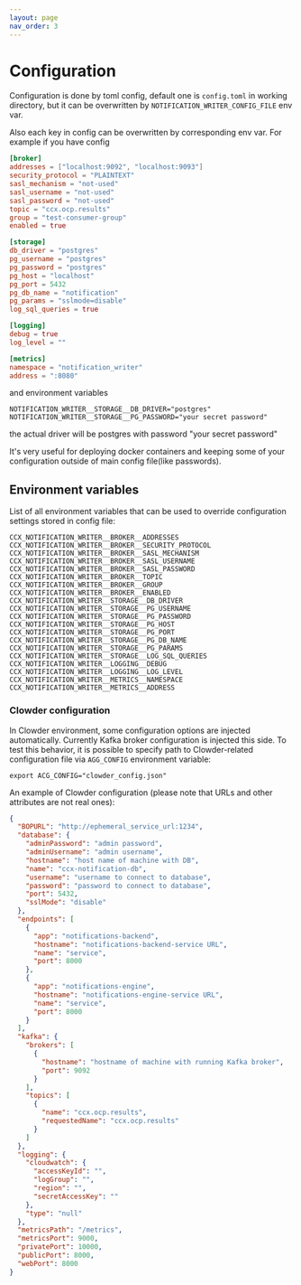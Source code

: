 ```yaml
---
layout: page
nav_order: 3
---
```


# Configuration

Configuration is done by toml config, default one is `config.toml` in working directory,
but it can be overwritten by `NOTIFICATION_WRITER_CONFIG_FILE` env var.

Also each key in config can be overwritten by corresponding env var. For example if you have config

```toml
[broker]
addresses = ["localhost:9092", "localhost:9093"]
security_protocol = "PLAINTEXT"
sasl_mechanism = "not-used"
sasl_username = "not-used"
sasl_password = "not-used"
topic = "ccx.ocp.results"
group = "test-consumer-group"
enabled = true

[storage]
db_driver = "postgres"
pg_username = "postgres"
pg_password = "postgres"
pg_host = "localhost"
pg_port = 5432
pg_db_name = "notification"
pg_params = "sslmode=disable"
log_sql_queries = true

[logging]
debug = true
log_level = ""

[metrics]
namespace = "notification_writer"
address = ":8080"
```

and environment variables

```shell
NOTIFICATION_WRITER__STORAGE__DB_DRIVER="postgres"
NOTIFICATION_WRITER__STORAGE__PG_PASSWORD="your secret password"
```

the actual driver will be postgres with password "your secret password"

It's very useful for deploying docker containers and keeping some of your configuration
outside of main config file(like passwords).

## Environment variables

List of all environment variables that can be used to override configuration settings stored in config file:

```
CCX_NOTIFICATION_WRITER__BROKER__ADDRESSES
CCX_NOTIFICATION_WRITER__BROKER__SECURITY_PROTOCOL
CCX_NOTIFICATION_WRITER__BROKER__SASL_MECHANISM
CCX_NOTIFICATION_WRITER__BROKER__SASL_USERNAME
CCX_NOTIFICATION_WRITER__BROKER__SASL_PASSWORD
CCX_NOTIFICATION_WRITER__BROKER__TOPIC
CCX_NOTIFICATION_WRITER__BROKER__GROUP
CCX_NOTIFICATION_WRITER__BROKER__ENABLED
CCX_NOTIFICATION_WRITER__STORAGE__DB_DRIVER
CCX_NOTIFICATION_WRITER__STORAGE__PG_USERNAME
CCX_NOTIFICATION_WRITER__STORAGE__PG_PASSWORD
CCX_NOTIFICATION_WRITER__STORAGE__PG_HOST
CCX_NOTIFICATION_WRITER__STORAGE__PG_PORT
CCX_NOTIFICATION_WRITER__STORAGE__PG_DB_NAME
CCX_NOTIFICATION_WRITER__STORAGE__PG_PARAMS
CCX_NOTIFICATION_WRITER__STORAGE__LOG_SQL_QUERIES
CCX_NOTIFICATION_WRITER__LOGGING__DEBUG
CCX_NOTIFICATION_WRITER__LOGGING__LOG_LEVEL
CCX_NOTIFICATION_WRITER__METRICS__NAMESPACE
CCX_NOTIFICATION_WRITER__METRICS__ADDRESS
```

### Clowder configuration

In Clowder environment, some configuration options are injected automatically.
Currently Kafka broker configuration is injected this side. To test this
behavior, it is possible to specify path to Clowder-related configuration file
via `AGG_CONFIG` environment variable:

```
export ACG_CONFIG="clowder_config.json"
```

An example of Clowder configuration (please note that URLs and other attributes are not real ones):

```json
{
  "BOPURL": "http://ephemeral_service_url:1234",
  "database": {
    "adminPassword": "admin password",
    "adminUsername": "admin username",
    "hostname": "host name of machine with DB",
    "name": "ccx-notification-db",
    "username": "username to connect to database",
    "password": "password to connect to database",
    "port": 5432,
    "sslMode": "disable"
  },
  "endpoints": [
    {
      "app": "notifications-backend",
      "hostname": "notifications-backend-service URL",
      "name": "service",
      "port": 8000
    },
    {
      "app": "notifications-engine",
      "hostname": "notifications-engine-service URL",
      "name": "service",
      "port": 8000
    }
  ],
  "kafka": {
    "brokers": [
      {
        "hostname": "hostname of machine with running Kafka broker",
        "port": 9092
      }
    ],
    "topics": [
      {
        "name": "ccx.ocp.results",
        "requestedName": "ccx.ocp.results"
      }
    ]
  },
  "logging": {
    "cloudwatch": {
      "accessKeyId": "",
      "logGroup": "",
      "region": "",
      "secretAccessKey": ""
    },
    "type": "null"
  },
  "metricsPath": "/metrics",
  "metricsPort": 9000,
  "privatePort": 10000,
  "publicPort": 8000,
  "webPort": 8000
}
```
